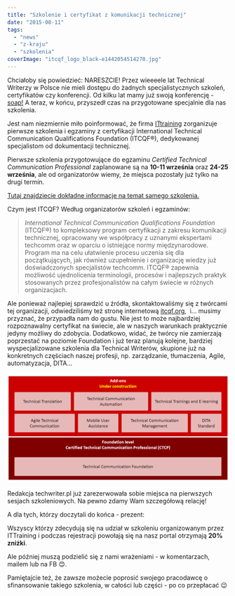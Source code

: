 ```yaml
---
title: "Szkolenie i certyfikat z komunikacji technicznej"
date: "2015-08-11"
tags:
  - "news"
  - "z-kraju"
  - "szkolenia"
coverImage: "itcqf_logo_black-e1442054514270.jpg"
---
```


Chciałoby się powiedzieć: NARESZCIE! Przez wieeeele lat Technical Writerzy w
Polsce nie mieli dostępu do żadnych specjalistycznych szkoleń, certyfikatów czy
konferencji. Od kilku lat mamy już swoją konferencję -
[soap!](http://soapconf.com/) A teraz, w końcu, przyszedł czas na przygotowane
specjalnie dla nas szkolenia.

Jest nam niezmiernie miło poinformować, że firma
[ITtraining](http://ittraining.pl/) zorganizuje pierwsze szkolenia i egzaminy z
certyfikacji International Technical Communication Qualifications Foundation
(ITCQF®), dedykowanej specjalistom od dokumentacji technicznej.

Pierwsze szkolenia przygotowujące do egzaminu _Certified Technical Communication
Professional_ zaplanowane są na **10-11 września** oraz **24-25 września**, ale
od organizatorów wiemy, że miejsca pozostały już tylko na drugi termin.

[Tutaj znajdziecie dokładne informacje na temat samego szkolenia.](http://ittraining.pl/szkolenia/wytworzyc_system/komunikacja_techniczna_i_tworzenie_dokumentacji_oprogramowania)

Czym jest ITCQF? Według organizatorów szkoleń i egzaminów:

> _International Technical Communication Qualifications Foundation_ (ITCQF®) to
> kompleksowy program certyfikacji z zakresu komunikacji technicznej, opracowany
> we współpracy z uznanymi ekspertami techcomm oraz w oparciu o istniejące normy
> międzynarodowe. Program ma na celu ułatwienie procesu uczenia się dla
> początkujących, jak również uzupełnienie i organizację wiedzy już
> doświadczonych specjalistów techcomm. ITCQF® zapewnia możliwość ujednolicenia
> terminologii, procesów i najlepszych praktyk stosowanych przez
> profesjonalistów na całym świecie w różnych organizacjach.

Ale ponieważ najlepiej sprawdzić u źródła, skontaktowaliśmy się z twórcami tej
organizacji, odwiedziliśmy też stronę internetową
[itcqf.org](http://itcqf.org/),  i... musimy przyznać, że przypadła nam do
gustu. Nie jest to może najbardziej rozpoznawalny certyfikat na świecie, ale w
naszych warunkach praktycznie jedyny możliwy do zdobycia. Dodatkowo, widać, że
twórcy nie zamierzają poprzestać na poziomie Foundation i już teraz planują
kolejne, bardziej wyspecjalizowane szkolenia dla Technical Writerów, skupione
już na konkretnych częściach naszej profesji, np. zarządzanie, tłumaczenia,
Agile, automatyzacja, DITA...

![wykres](images/wykres1.png)

Redakcja techwriter.pl już zarezerwowała sobie miejsca na pierwszych sesjach
szkoleniowych. Na pewno zdamy Wam szczegółową relację!

A dla tych, którzy doczytali do końca - prezent:

Wszyscy którzy zdecydują się na udział w szkoleniu organizowanym przez
ITTraining i podczas rejestracji powołają się na nasz portal otrzymają **20%
zniżki**.

Ale później muszą podzielić się z nami wrażeniami - w komentarzach, mailem lub
na FB 😊.

Pamiętajcie też, że zawsze możecie poprosić swojego pracodawcę o sfinansowanie
takiego szkolenia, w całości lub części - po co przepłacać 😉
